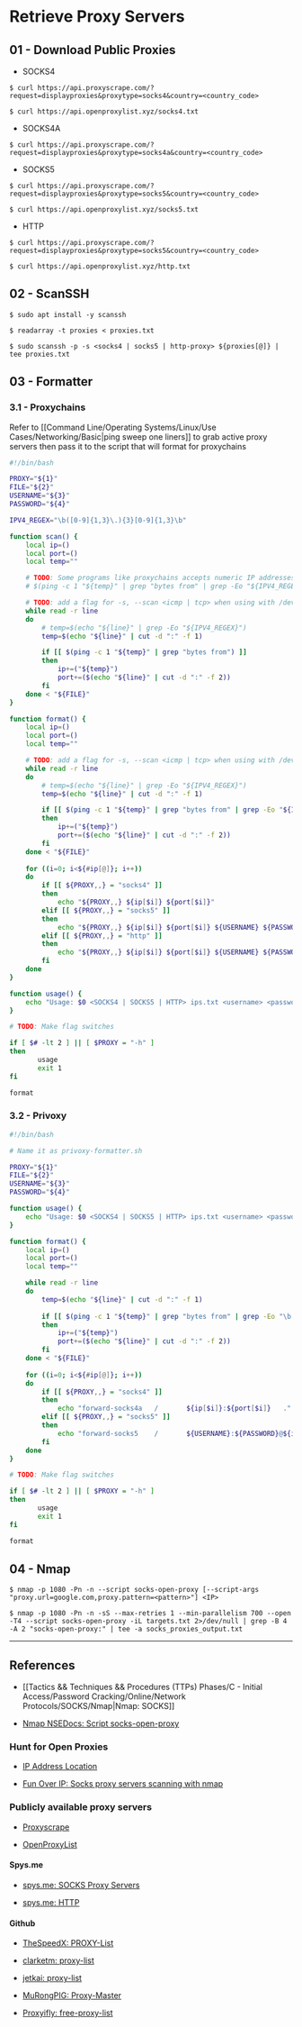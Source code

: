# Retrieve Proxy Servers

## 01 - Download Public Proxies

- SOCKS4

```
$ curl https://api.proxyscrape.com/?request=displayproxies&proxytype=socks4&country=<country_code>

$ curl https://api.openproxylist.xyz/socks4.txt
```

- SOCKS4A

```
$ curl https://api.proxyscrape.com/?request=displayproxies&proxytype=socks4a&country=<country_code>
```

- SOCKS5

```
$ curl https://api.proxyscrape.com/?request=displayproxies&proxytype=socks5&country=<country_code>

$ curl https://api.openproxylist.xyz/socks5.txt
```

- HTTP

```
$ curl https://api.proxyscrape.com/?request=displayproxies&proxytype=socks5&country=<country_code>

$ curl https://api.openproxylist.xyz/http.txt
```

## 02 - ScanSSH

`$ sudo apt install -y scanssh`

```
$ readarray -t proxies < proxies.txt

$ sudo scanssh -p -s <socks4 | socks5 | http-proxy> ${proxies[@]} | tee proxies.txt
```

## 03 - Formatter

### 3.1 - Proxychains

Refer to [[Command Line/Operating Systems/Linux/Use Cases/Networking/Basic|ping sweep one liners]] to grab active proxy servers then pass it to the script that will format for proxychains

```bash
#!/bin/bash

PROXY="${1}"
FILE="${2}"
USERNAME="${3}"
PASSWORD="${4}"

IPV4_REGEX="\b([0-9]{1,3}\.){3}[0-9]{1,3}\b"

function scan() {
	local ip=()
    local port=()
    local temp=""

	# TODO: Some programs like proxychains accepts numeric IP addresses except privoxy
	# $(ping -c 1 "${temp}" | grep "bytes from" | grep -Eo "${IPV4_REGEX}" | sort -u)

	# TODO: add a flag for -s, --scan <icmp | tcp> when using with /dev/tcp/<IP>/<PORT>
    while read -r line
    do
	    # temp=$(echo "${line}" | grep -Eo "${IPV4_REGEX}")
        temp=$(echo "${line}" | cut -d ":" -f 1)

        if [[ $(ping -c 1 "${temp}" | grep "bytes from") ]]
        then
            ip+=("${temp}")
            port+=($(echo "${line}" | cut -d ":" -f 2))
        fi
    done < "${FILE}"
}

function format() {
    local ip=()
    local port=()
    local temp=""

	# TODO: add a flag for -s, --scan <icmp | tcp> when using with /dev/tcp/<IP>/<PORT>
    while read -r line
    do
	    # temp=$(echo "${line}" | grep -Eo "${IPV4_REGEX}")
        temp=$(echo "${line}" | cut -d ":" -f 1)

        if [[ $(ping -c 1 "${temp}" | grep "bytes from" | grep -Eo "${IPV4_REGEX}" | sort -u) ]]
        then
            ip+=("${temp}")
            port+=($(echo "${line}" | cut -d ":" -f 2))
        fi
    done < "${FILE}"
    
    for ((i=0; i<${#ip[@]}; i++))
    do
        if [[ ${PROXY,,} = "socks4" ]]
        then
            echo "${PROXY,,} ${ip[$i]} ${port[$i]}"
        elif [[ ${PROXY,,} = "socks5" ]]
        then
            echo "${PROXY,,} ${ip[$i]} ${port[$i]} ${USERNAME} ${PASSWORD}"
        elif [[ ${PROXY,,} = "http" ]]
        then
            echo "${PROXY,,} ${ip[$i]} ${port[$i]} ${USERNAME} ${PASSWORD}"
        fi
    done
}

function usage() {
    echo "Usage: $0 <SOCKS4 | SOCKS5 | HTTP> ips.txt <username> <password>"
}

# TODO: Make flag switches

if [ $# -lt 2 ] || [ $PROXY = "-h" ]
then
       usage
       exit 1
fi

format
```

### 3.2 - Privoxy

```bash
#!/bin/bash

# Name it as privoxy-formatter.sh

PROXY="${1}"
FILE="${2}"
USERNAME="${3}"
PASSWORD="${4}"

function usage() {
    echo "Usage: $0 <SOCKS4 | SOCKS5 | HTTP> ips.txt <username> <password>"
}

function format() {
    local ip=()
    local port=()
    local temp=""

    while read -r line
    do
        temp=$(echo "${line}" | cut -d ":" -f 1)
        
        if [[ $(ping -c 1 "${temp}" | grep "bytes from" | grep -Eo "\b([0-9]{1,3}\.){3}[0-9]{1,3}\b") ]]
        then
            ip+=("${temp}")
            port+=($(echo "${line}" | cut -d ":" -f 2))
        fi
    done < "${FILE}"
    
    for ((i=0; i<${#ip[@]}; i++))
    do
        if [[ ${PROXY,,} = "socks4" ]]
        then
            echo "forward-socks4a   /       ${ip[$i]}:${port[$i]}   ."
        elif [[ ${PROXY,,} = "socks5" ]]
        then
            echo "forward-socks5    /       ${USERNAME}:${PASSWORD}@${ip[$i]}:${port[$i]}   ."
        fi
    done
}

# TODO: Make flag switches

if [ $# -lt 2 ] || [ $PROXY = "-h" ]
then
       usage
       exit 1
fi

format
```

## 04 - Nmap

```
$ nmap -p 1080 -Pn -n --script socks-open-proxy [--script-args "proxy.url=google.com,proxy.pattern=<pattern>"] <IP>

$ nmap -p 1080 -Pn -n -sS --max-retries 1 --min-parallelism 700 --open -T4 --script socks-open-proxy -iL targets.txt 2>/dev/null | grep -B 4 -A 2 "socks-open-proxy:" | tee -a socks_proxies_output.txt
```

---
## References

- [[Tactics && Techniques && Procedures (TTPs) Phases/C - Initial Access/Password Cracking/Online/Network Protocols/SOCKS/Nmap|Nmap: SOCKS]]

- [Nmap NSEDocs: Script socks-open-proxy](https://nmap.org/nsedoc/scripts/socks-open-proxy.html)

### Hunt for Open Proxies

- [IP Address Location](https://www.ipaddresslocation.org/cidr/ip-ranges.php)

- [Fun Over IP: Socks proxy servers scanning with nmap](https://funoverip.net/2010/11/socks-proxy-servers-scanning-with-nmap/)

### Publicly available proxy servers

- [Proxyscrape](https://api.proxyscrape.com)

- [OpenProxyList](https://api.openproxylist.xyz/)

#### Spys.me

- [spys.me: SOCKS Proxy Servers](https://spys.me/socks.txt)

- [spys.me: HTTP](https://spys.me/proxy.txt)

#### Github

- [TheSpeedX: PROXY-List](https://github.com/TheSpeedX/PROXY-List)

- [clarketm: proxy-list](https://github.com/clarketm/proxy-list)

- [jetkai: proxy-list](https://github.com/jetkai/proxy-list)

- [MuRongPIG: Proxy-Master](https://github.com/MuRongPIG/Proxy-Master)

- [Proxyifly: free-proxy-list](https://github.com/proxifly/free-proxy-list)